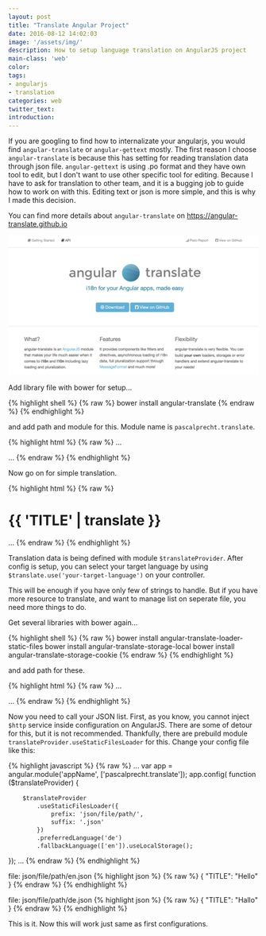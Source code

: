 ```yaml
---
layout: post
title: "Translate Angular Project"
date: 2016-08-12 14:02:03
image: '/assets/img/'
description: How to setup language translation on AngularJS project
main-class: 'web'
color:
tags:
- angularjs
- translation
categories: web
twitter_text:
introduction:
---
```


If you are googling to find how to internalizate your angularjs, you would find `angular-translate` or `angular-gettext` mostly. The first reason I choose `angular-translate` is because this has setting for reading translation data through json file. `angular-gettext` is using .po format and they have own tool to edit, but I don't want to use other specific tool for editing. Because I have to ask for translation to other team, and it is a bugging job to guide how to work on with this. Editing text or json is more simple, and this is why I made this decision.

You can find more details about `angular-translate` on https://angular-translate.github.io

![Screenshot](/assets/post_img/translate_angular_project/main_page.png)

Add library file with bower for setup...

{% highlight shell %}
{% raw %}
bower install angular-translate
{% endraw %}
{% endhighlight %}

and add path and module for this. Module name is `pascalprecht.translate`.

{% highlight html %}
{% raw %}
...
<script src="bower_components/angular-translate/angular-translate.js"></script>
<script>
  var app = angular.module('appName', ['pascalprecht.translate']);
</script>
...
{% endraw %}
{% endhighlight %}

Now go on for simple translation.

{% highlight html %}
{% raw %}
<h1>{{ 'TITLE' | translate }}</h1>
...
<script>
  var app = angular.module('appName', ['pascalprecht.translate']);
  app.config(['$translateProvider', function ($translateProvider) {
    $translateProvider.translations('en', {
      'TITLE': 'Hello',
    });

    $translateProvider.translations('de', {
      'TITLE': 'Hallo',
    });

  }]);

  app.controller('appCtrl'['$scope','$translate', function($scope, $translate){
    $translate.use('en');
  }]);
</script>
{% endraw %}
{% endhighlight %}

Translation data is being defined with module `$translateProvider`. After config is setup, you can select your target language by using `$translate.use('your-target-language')` on your controller.

This will be enough if you have only few of strings to handle. But if you have more resource to translate, and want to manage list on seperate file, you need more things to do.

Get several libraries with bower again...

{% highlight shell %}
{% raw %}
bower install angular-translate-loader-static-files
bower install angular-translate-storage-local
bower install angular-translate-storage-cookie
{% endraw %}
{% endhighlight %}

and add path for these.

{% highlight html %}
{% raw %}
...
<script src="bower_components/angular-translate-loader-static-files/angular-translate-loader-static-files.js"></script>
<script src="bower_components/angular-translate-storage-local/angular-translate-storage-local.js"></script>
<script src="bower_components/angular-translate-storage-cookie/angular-translate-storage-cookie.js"></script>
...
{% endraw %}
{% endhighlight %}

Now you need to call your JSON list. First, as you know, you cannot inject `$http` service inside configuration on AngularJS. There are some of detour for this, but it is not recommended. Thankfully, there are prebuild module `translateProvider.useStaticFilesLoader` for this.
Change your config file like this:

{% highlight javascript %}
{% raw %}
...
var app = angular.module('appName', ['pascalprecht.translate']);
app.config(
    function ($translateProvider) {

        $translateProvider
            .useStaticFilesLoader({
                prefix: 'json/file/path/',
                suffix: '.json'
            })
            .preferredLanguage('de')
            .fallbackLanguage(['en']).useLocalStorage();
});
...
{% endraw %}
{% endhighlight %}

file: json/file/path/en.json
{% highlight json %}
{% raw %}
{
  "TITLE": "Hello"
}
{% endraw %}
{% endhighlight %}

file: json/file/path/de.json
{% highlight json %}
{% raw %}
{
  "TITLE": "Hallo"
}
{% endraw %}
{% endhighlight %}

This is it. Now this will work just same as first configurations.
